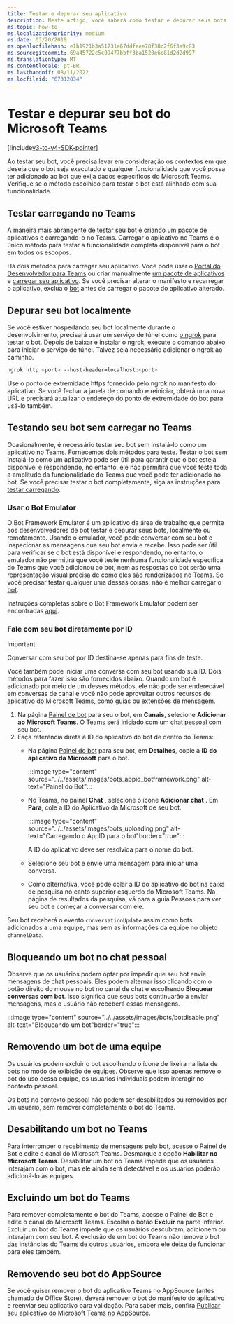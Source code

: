 ```yaml
---
title: Testar e depurar seu aplicativo
description: Neste artigo, você saberá como testar e depurar seus bots no Microsoft Teams e testar seu bot sem carregar no Teams
ms.topic: how-to
ms.localizationpriority: medium
ms.date: 03/20/2019
ms.openlocfilehash: e1b1921b3a51731a67ddfeee78f38c2f6f3a9c83
ms.sourcegitcommit: 69a45722c5c09477bbff3ba1520e6c81d2d2d997
ms.translationtype: MT
ms.contentlocale: pt-BR
ms.lasthandoff: 08/11/2022
ms.locfileid: "67312034"
---
```

# <a name="test-and-debug-your-microsoft-teams-bot"></a>Testar e depurar seu bot do Microsoft Teams

[!include[v3-to-v4-SDK-pointer](~/includes/v3-to-v4-pointer-bots.md)]

Ao testar seu bot, você precisa levar em consideração os contextos em que deseja que o bot seja executado e qualquer funcionalidade que você possa ter adicionado ao bot que exija dados específicos do Microsoft Teams. Verifique se o método escolhido para testar o bot está alinhado com sua funcionalidade.

## <a name="test-by-uploading-to-teams"></a>Testar carregando no Teams

A maneira mais abrangente de testar seu bot é criando um pacote de aplicativos e carregando-o no Teams. Carregar o aplicativo no Teams é o único método para testar a funcionalidade completa disponível para o bot em todos os escopos.

Há dois métodos para carregar seu aplicativo. Você pode usar o [Portal do Desenvolvedor para Teams](~/concepts/build-and-test/teams-developer-portal.md) ou criar manualmente [um pacote de aplicativos](~/concepts/build-and-test/apps-package.md) e [carregar seu aplicativo](~/concepts/deploy-and-publish/apps-upload.md). Se você precisar alterar o manifesto e recarregar o aplicativo, exclua o [bot](#deleting-a-bot-from-teams) antes de carregar o pacote do aplicativo alterado.

## <a name="debug-your-bot-locally"></a>Depurar seu bot localmente

Se você estiver hospedando seu bot localmente durante o desenvolvimento, precisará usar um serviço de túnel como [o ngrok](https://ngrok.com/) para testar o bot. Depois de baixar e instalar o ngrok, execute o comando abaixo para iniciar o serviço de túnel. Talvez seja necessário adicionar o ngrok ao caminho.

```bash
ngrok http <port> --host-header=localhost:<port>
```

Use o ponto de extremidade https fornecido pelo ngrok no manifesto do aplicativo. Se você fechar a janela de comando e reiniciar, obterá uma nova URL e precisará atualizar o endereço do ponto de extremidade do bot para usá-lo também.

## <a name="testing-your-bot-without-uploading-to-teams"></a>Testando seu bot sem carregar no Teams

Ocasionalmente, é necessário testar seu bot sem instalá-lo como um aplicativo no Teams. Fornecemos dois métodos para teste. Testar o bot sem instalá-lo como um aplicativo pode ser útil para garantir que o bot esteja disponível e respondendo, no entanto, ele não permitirá que você teste toda a amplitude da funcionalidade do Teams que você pode ter adicionado ao bot. Se você precisar testar o bot completamente, siga as instruções para [testar carregando](#test-by-uploading-to-teams).

### <a name="use-the-bot-emulator"></a>Usar o Bot Emulator

O Bot Framework Emulator é um aplicativo da área de trabalho que permite aos desenvolvedores de bot testar e depurar seus bots, localmente ou remotamente. Usando o emulador, você pode conversar com seu bot e inspecionar as mensagens que seu bot envia e recebe. Isso pode ser útil para verificar se o bot está disponível e respondendo, no entanto, o emulador não permitirá que você teste nenhuma funcionalidade específica do Teams que você adicionou ao bot, nem as respostas do bot serão uma representação visual precisa de como eles são renderizados no Teams. Se você precisar testar qualquer uma dessas coisas, não é melhor carregar o [bot](#test-by-uploading-to-teams).

Instruções completas sobre o Bot Framework Emulator podem ser encontradas [aqui](/azure/bot-service/bot-service-debug-emulator?view=azure-bot-service-4.0&preserve-view=true).

### <a name="talk-to-your-bot-directly-by-id"></a>Fale com seu bot diretamente por ID

>[!Important]
>Conversar com seu bot por ID destina-se apenas para fins de teste.

Você também pode iniciar uma conversa com seu bot usando sua ID. Dois métodos para fazer isso são fornecidos abaixo. Quando um bot é adicionado por meio de um desses métodos, ele não pode ser enderecável em conversas de canal e você não pode aproveitar outros recursos de aplicativo do Microsoft Teams, como guias ou extensões de mensagem.

1. Na página [Painel de bot](https://dev.botframework.com/bots) para seu o bot, em **Canais**, selecione **Adicionar ao Microsoft Teams**. O Teams será iniciado com um chat pessoal com seu bot.
2. Faça referência direta à ID do aplicativo do bot de dentro do Teams:
   * Na página [Painel do bot](https://dev.botframework.com/bots) para seu bot, em **Detalhes**, copie a **ID do aplicativo da Microsoft** para o bot.
  
      :::image type="content" source="../../assets/images/bots_appid_botframework.png" alt-text="Painel do Bot":::
  
   * No Teams, no painel **Chat** , selecione o ícone **Adicionar chat** . Em **Para**, cole a ID do Aplicativo da Microsoft de seu bot.
  
      :::image type="content" source="../../assets/images/bots_uploading.png" alt-text="Carregando o AppID para o bot"border="true":::

     A ID do aplicativo deve ser resolvida para o nome do bot.

   * Selecione seu bot e envie uma mensagem para iniciar uma conversa.

   * Como alternativa, você pode colar a ID do aplicativo do bot na caixa de pesquisa no canto superior esquerdo do Microsoft Teams. Na página de resultados da pesquisa, vá para a guia Pessoas para ver seu bot e começar a conversar com ele.

Seu bot receberá o evento `conversationUpdate` assim como bots adicionados a uma equipe, mas sem as informações da equipe no objeto `channelData`.

## <a name="blocking-a-bot-in-personal-chat"></a>Bloqueando um bot no chat pessoal

Observe que os usuários podem optar por impedir que seu bot envie mensagens de chat pessoais. Eles podem alternar isso clicando com o botão direito do mouse no bot no canal de chat e escolhendo **Bloquear conversas com bot**. Isso significa que seus bots continuarão a enviar mensagens, mas o usuário não receberá essas mensagens.

  :::image type="content" source="../../assets/images/bots/botdisable.png" alt-text="Bloqueando um bot"border="true":::

## <a name="removing-a-bot-from-a-team"></a>Removendo um bot de uma equipe

Os usuários podem excluir o bot escolhendo o ícone de lixeira na lista de bots no modo de exibição de equipes. Observe que isso apenas remove o bot do uso dessa equipe, os usuários individuais podem interagir no contexto pessoal.

Os bots no contexto pessoal não podem ser desabilitados ou removidos por um usuário, sem remover completamente o bot do Teams.

## <a name="disabling-a-bot-in-teams"></a>Desabilitando um bot no Teams

Para interromper o recebimento de mensagens pelo bot, acesse o Painel de Bot e edite o canal do Microsoft Teams. Desmarque a opção **Habilitar no Microsoft Teams**. Desabilitar um bot no Teams impede que os usuários interajam com o bot, mas ele ainda será detectável e os usuários poderão adicioná-lo às equipes.

## <a name="deleting-a-bot-from-teams"></a>Excluindo um bot do Teams

Para remover completamente o bot do Teams, acesse o Painel de Bot e edite o canal do Microsoft Teams. Escolha o botão **Excluir** na parte inferior. Excluir um bot do Teams impede que os usuários descubram, adicionem ou interajam com seu bot. A exclusão de um bot do Teams não remove o bot das instâncias do Teams de outros usuários, embora ele deixe de funcionar para eles também.

## <a name="removing-your-bot-from-appsource"></a>Removendo seu bot do AppSource

Se você quiser remover o bot do aplicativo Teams no AppSource (antes chamado de Office Store), deverá remover o bot do manifesto do aplicativo e reenviar seu aplicativo para validação. Para saber mais, confira [Publicar seu aplicativo do Microsoft Teams no AppSource](~/concepts/deploy-and-publish/apps-publish.md).
